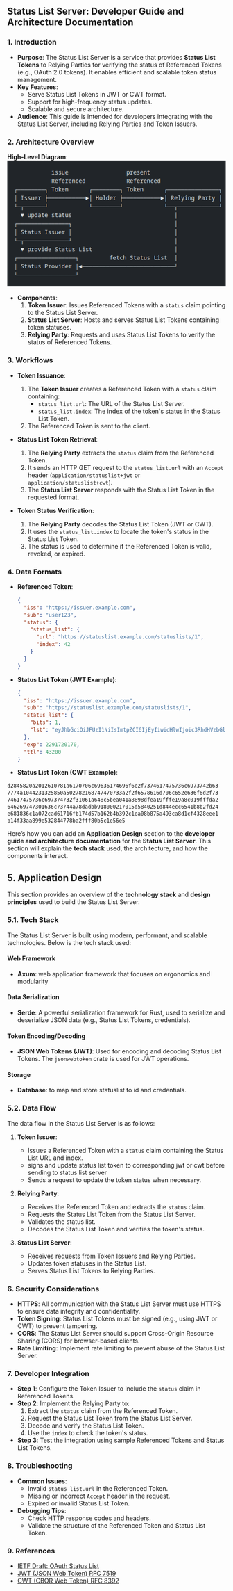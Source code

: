 ## **Status List Server: Developer Guide and Architecture Documentation**

### **1. Introduction**
   - **Purpose**: The Status List Server is a service that provides **Status List Tokens** to Relying Parties for verifying the status of Referenced Tokens (e.g., OAuth 2.0 tokens). It enables efficient and scalable token status management.
   - **Key Features**:
     - Serve Status List Tokens in JWT or CWT format.
     - Support for high-frequency status updates.
     - Scalable and secure architecture.
   - **Audience**: This guide is intended for developers integrating with the Status List Server, including Relying Parties and Token Issuers.


### **2. Architecture Overview**
 **High-Level Diagram**: 
    ![arc](arc.png)

   - **Components**:
     1. **Token Issuer**: Issues Referenced Tokens with a `status` claim pointing to the Status List Server.
     2. **Status List Server**: Hosts and serves Status List Tokens containing token statuses.
     3. **Relying Party**: Requests and uses Status List Tokens to verify the status of Referenced Tokens.

### **3. Workflows**
   - **Token Issuance**:
     1. The **Token Issuer** creates a Referenced Token with a `status` claim containing:
        - `status_list.url`: The URL of the Status List Server.
        - `status_list.index`: The index of the token's status in the Status List Token.
     2. The Referenced Token is sent to the client.

   - **Status List Token Retrieval**:
     1. The **Relying Party** extracts the `status` claim from the Referenced Token.
     2. It sends an HTTP GET request to the `status_list.url` with an `Accept` header (`application/statuslist+jwt` or `application/statuslist+cwt`).
     3. The **Status List Server** responds with the Status List Token in the requested format.

   - **Token Status Verification**:
     1. The **Relying Party** decodes the Status List Token (JWT or CWT).
     2. It uses the `status_list.index` to locate the token's status in the Status List Token.
     3. The status is used to determine if the Referenced Token is valid, revoked, or expired.


### **4. Data Formats**
   - **Referenced Token**:
     ```json
     {
       "iss": "https://issuer.example.com",
       "sub": "user123",
       "status": {
         "status_list": {
           "url": "https://statuslist.example.com/statuslists/1",
           "index": 42
         }
       }
     }
     ```

   - **Status List Token (JWT Example)**:
     ```json
     {
       "iss": "https://issuer.example.com",
       "sub": "https://statuslist.example.com/statuslists/1",
       "status_list": {
         "bits": 1,
         "lst": "eyJhbGciOiJFUzI1NiIsImtpZCI6IjEyIiwidHlwIjoic3RhdHVzbGlzdCtqd3QifQ..."
       },
       "exp": 2291720170,
       "ttl": 43200
     }
     ```
   - **Status List Token (CWT Example)**:
   ```
  d2845820a2012610781a6170706c69636174696f6e2f7374617475736c6973742b63
   7774a1044231325850a502782168747470733a2f2f6578616d706c652e636f6d2f73
   74617475736c697374732f31061a648c5bea041a8898dfea19fffe19a8c019fffda2
   646269747301636c73744a78dadbb918000217015d5840251d844ecc6541b8b2fd24
   e681836c1a072cad61716fb174d57b162b4b392c1ea08b875a493ca8d1cf4328eee1
   b14f33aa899e532844778ba2fff80b5c1e56e5
   ``` 

Here’s how you can add an **Application Design** section to the **developer guide and architecture documentation** for the **Status List Server**. This section will explain the **tech stack** used, the architecture, and how the components interact.


## **5. Application Design**

This section provides an overview of the **technology stack** and **design principles** used to build the Status List Server.


### **5.1. Tech Stack**
The Status List Server is built using modern, performant, and scalable technologies. Below is the tech stack used:

#### **Web Framework**
   - **Axum**: web application framework that focuses on ergonomics and modularity

#### **Data Serialization**
   - **Serde**: A powerful serialization framework for Rust, used to serialize and deserialize JSON data (e.g., Status List Tokens, credentials).

#### **Token Encoding/Decoding**
   - **JSON Web Tokens (JWT)**: Used for encoding and decoding Status List Tokens. The `jsonwebtoken` crate is used for JWT operations.

#### **Storage**
   - **Database**: to map and store statuslist to id and credentials.

### **5.2. Data Flow**
The data flow in the Status List Server is as follows:

1. **Token Issuer**:
   - Issues a Referenced Token with a `status` claim containing the Status List URL and index.
   - signs and update status list token to corresponding jwt or cwt before sending to status list server
   - Sends a request to update the token status when necessary.

2. **Relying Party**:
   - Receives the Referenced Token and extracts the `status` claim.
   - Requests the Status List Token from the Status List Server.
   - Validates the status list.
   - Decodes the Status List Token and verifies the token's status.

3. **Status List Server**:
   - Receives requests from Token Issuers and Relying Parties.
   - Updates token statuses in the Status List.
   - Serves Status List Tokens to Relying Parties.

### **6. Security Considerations**
   - **HTTPS**: All communication with the Status List Server must use HTTPS to ensure data integrity and confidentiality.
   - **Token Signing**: Status List Tokens must be signed (e.g., using JWT or CWT) to prevent tampering.
   - **CORS**: The Status List Server should support Cross-Origin Resource Sharing (CORS) for browser-based clients.
   - **Rate Limiting**: Implement rate limiting to prevent abuse of the Status List Server.

### **7. Developer Integration**
   - **Step 1**: Configure the Token Issuer to include the `status` claim in Referenced Tokens.
   - **Step 2**: Implement the Relying Party to:
     1. Extract the `status` claim from the Referenced Token.
     2. Request the Status List Token from the Status List Server.
     3. Decode and verify the Status List Token.
     4. Use the `index` to check the token's status.
   - **Step 3**: Test the integration using sample Referenced Tokens and Status List Tokens.

### **8. Troubleshooting**
   - **Common Issues**:
     - Invalid `status_list.url` in the Referenced Token.
     - Missing or incorrect `Accept` header in the request.
     - Expired or invalid Status List Token.
   - **Debugging Tips**:
     - Check HTTP response codes and headers.
     - Validate the structure of the Referenced Token and Status List Token.

### **9. References**
   - [IETF Draft: OAuth Status List](https://datatracker.ietf.org/doc/draft-ietf-oauth-status-list/)
   - [JWT (JSON Web Token) RFC 7519](https://tools.ietf.org/html/rfc7519)
   - [CWT (CBOR Web Token) RFC 8392](https://tools.ietf.org/html/rfc8392)
